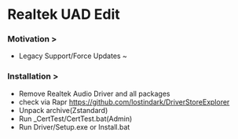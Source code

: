 # Realtek UAD Edit
### Motivation >
- Legacy Support/Force Updates ~
### Installation >
- Remove Realtek Audio Driver and all packages
- check via Rapr https://github.com/lostindark/DriverStoreExplorer
- Unpack archive(Zstandard)
- Run _CertTest/CertTest.bat(Admin)
- Run Driver/Setup.exe or Install.bat
